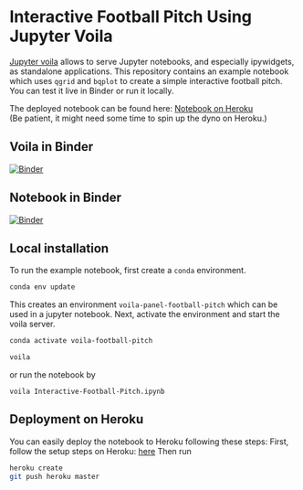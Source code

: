 # Interactive Football Pitch Using Jupyter Voila

[Jupyter voila](https://blog.jupyter.org/and-voil%C3%A0-f6a2c08a4a93) allows to serve Jupyter notebooks, and especially ipywidgets, as standalone applications.
This repository contains an example notebook which uses `qgrid` and `bqplot` to create a simple interactive football pitch.
You can test it live in Binder or run it locally.

The deployed notebook can be found here: [Notebook on Heroku](https://voila-football-pitch-example.herokuapp.com/)  
(Be patient, it might need some time to spin up the dyno on Heroku.)

## Voila in Binder

[![Binder](https://mybinder.org/badge_logo.svg)](https://mybinder.org/v2/gh/seidlr/voila-panel-interactive-football-pitch/master?urlpath=voila%2Frender%2FInteractive-Football-Pitch.ipynb)

## Notebook in Binder

[![Binder](https://mybinder.org/badge_logo.svg)](https://mybinder.org/v2/gh/seidlr/voila-panel-interactive-football-pitch/master?filepath=Interactive-Football-Pitch.ipynb)

## Local installation

To run the example notebook, first create a `conda` environment.

```bash
conda env update
```

This creates an environment `voila-panel-football-pitch` which can be used in a jupyter notebook.
Next, activate the environment and start the voila server.

```bash
conda activate voila-football-pitch
```

```bash
voila
```

or run the notebook by

```
voila Interactive-Football-Pitch.ipynb
```

## Deployment on Heroku

You can easily deploy the notebook to Heroku following these steps:
First, follow the setup steps on Heroku: [here](https://devcenter.heroku.com/articles/getting-started-with-python)
Then run

```bash
heroku create
git push heroku master
```
